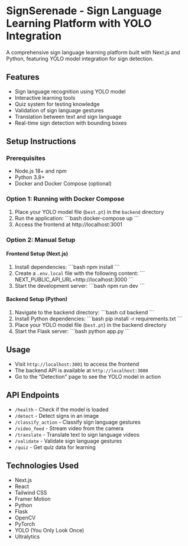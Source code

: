 # SignSerenade - Sign Language Learning Platform with YOLO Integration

A comprehensive sign language learning platform built with Next.js and Python, featuring YOLO model integration for sign detection.

## Features

- Sign language recognition using YOLO model
- Interactive learning tools
- Quiz system for testing knowledge
- Validation of sign language gestures
- Translation between text and sign language
- Real-time sign detection with bounding boxes

## Setup Instructions

### Prerequisites

- Node.js 18+ and npm
- Python 3.8+
- Docker and Docker Compose (optional)

### Option 1: Running with Docker Compose

1. Place your YOLO model file (`best.pt`) in the `backend` directory
2. Run the application:
   \`\`\`bash
   docker-compose up
   \`\`\`
3. Access the frontend at http://localhost:3001

### Option 2: Manual Setup

#### Frontend Setup (Next.js)

1. Install dependencies:
   \`\`\`bash
   npm install
   \`\`\`
2. Create a `.env.local` file with the following content:
   \`\`\`
   NEXT_PUBLIC_API_URL=http://localhost:3000
   \`\`\`
3. Start the development server:
   \`\`\`bash
   npm run dev
   \`\`\`

#### Backend Setup (Python)

1. Navigate to the backend directory:
   \`\`\`bash
   cd backend
   \`\`\`
2. Install Python dependencies:
   \`\`\`bash
   pip install -r requirements.txt
   \`\`\`
3. Place your YOLO model file (`best.pt`) in the backend directory
4. Start the Flask server:
   \`\`\`bash
   python app.py
   \`\`\`

## Usage

- Visit `http://localhost:3001` to access the frontend
- The backend API is available at `http://localhost:3000`
- Go to the "Detection" page to see the YOLO model in action

## API Endpoints

- `/health` - Check if the model is loaded
- `/detect` - Detect signs in an image
- `/classify_action` - Classify sign language gestures
- `/video_feed` - Stream video from the camera
- `/translate` - Translate text to sign language videos
- `/validate` - Validate sign language gestures
- `/quiz` - Get quiz data for learning

## Technologies Used

- Next.js
- React
- Tailwind CSS
- Framer Motion
- Python
- Flask
- OpenCV
- PyTorch
- YOLO (You Only Look Once)
- Ultralytics
